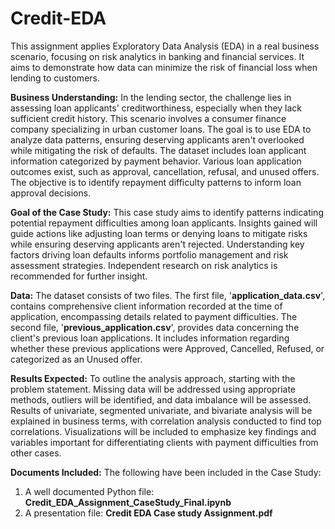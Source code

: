 # Credit-EDA
This assignment applies Exploratory Data Analysis (EDA) in a real business scenario, focusing on risk analytics in banking and financial services. It aims to demonstrate how data can minimize the risk of financial loss when lending to customers.

**Business Understanding:**
In the lending sector, the challenge lies in assessing loan applicants' creditworthiness, especially when they lack sufficient credit history. This scenario involves a consumer finance company specializing in urban customer loans. The goal is to use EDA to analyze data patterns, ensuring deserving applicants aren't overlooked while mitigating the risk of defaults.
The dataset includes loan applicant information categorized by payment behavior. Various loan application outcomes exist, such as approval, cancellation, refusal, and unused offers. The objective is to identify repayment difficulty patterns to inform loan approval decisions.

**Goal of the Case Study:**
This case study aims to identify patterns indicating potential repayment difficulties among loan applicants. Insights gained will guide actions like adjusting loan terms or denying loans to mitigate risks while ensuring deserving applicants aren't rejected. Understanding key factors driving loan defaults informs portfolio management and risk assessment strategies. Independent research on risk analytics is recommended for further insight.

**Data:**
The dataset consists of two files. The first file, '**application_data.csv**', contains comprehensive client information recorded at the time of application, encompassing details related to payment difficulties. The second file, '**previous_application.csv**', provides data concerning the client's previous loan applications. It includes information regarding whether these previous applications were Approved, Cancelled, Refused, or categorized as an Unused offer.

**Results Expected:**
To outline the analysis approach, starting with the problem statement. Missing data will be addressed using appropriate methods, outliers will be identified, and data imbalance will be assessed. Results of univariate, segmented univariate, and bivariate analysis will be explained in business terms, with correlation analysis conducted to find top correlations. Visualizations will be included to emphasize key findings and variables important for differentiating clients with payment difficulties from other cases.

**Documents Included:** The following have been included in the Case Study:
  1. A well documented Python file: **Credit_EDA_Assignment_CaseStudy_Final.ipynb**
  2. A presentation file: **Credit EDA Case study Assignment.pdf**
